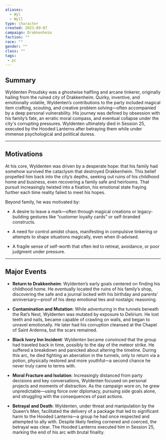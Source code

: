 ```yaml
---
aliases:
  - Wyl
  - Wyll
type: character
created: 2023-09-07
campaign: Drakkenheim
faction: ""
race: ""
gender: ""
class: ""
tags:
 - pc
---
```

## **Summary**

Wyldenten Proudsky was a ghostwise halfling and arcane tinkerer, originally hailing from the ruined city of Drakkenheim. Quirky, inventive, and emotionally volatile, Wyldenten’s contributions to the party included magical item crafting, scouting, and creative problem solving—often accompanied by a deep personal vulnerability. His journey was defined by obsession with his family’s fate, an erratic moral compass, and eventual collapse under the city's corrupting pressures. Wyldenten ultimately died in Session 25, executed by the Hooded Lanterns after betraying them while under immense psychological and political duress.

---

## **Motivations**

At his core, Wyldenten was driven by a desperate hope: that his family had somehow survived the cataclysm that destroyed Drakkenheim. This belief propelled him back into the city’s depths, seeking out ruins of his childhood home and business, even recovering a family safe and heirlooms. That pursuit increasingly twisted into a fixation, his emotional state fraying further each time reality failed to meet his hopes.

Beyond family, he was motivated by:

- A desire to leave a mark—often through magical creations or legacy-building gestures like “customer loyalty cards” or self-branded constructs.
    
- A need for control amidst chaos, manifesting in compulsive tinkering or attempts to shape situations magically, even when ill-advised.
    
- A fragile sense of self-worth that often led to retreat, avoidance, or poor judgment under pressure.
    

---

## **Major Events**

- **Return to Drakkenheim**: Wyldenten’s early goals centered on finding his childhood home. He eventually located the ruins of his family’s shop, discovering the safe and a journal locked with his birthday and parents’ anniversary—proof of his deep emotional ties and nostalgic reasoning.
    
- **Contamination and Mutation**: While adventuring in the tunnels beneath the Rat’s Nest, Wyldenten was mutated by exposure to Delirium. He lost teeth and nails, became capable of crawling on walls, and began to unravel emotionally. He later had his corruption cleansed at the Chapel of Saint Ardenna, but the scars remained.
    
- **Black Ivory Inn Incident**: Wyldenten became convinced that the group had traveled back in time, possibly to the day of the meteor strike. He suffered a breakdown and panicked about altering the timeline. During this arc, he died fighting an aberration in the tunnels, only to return via a potion, physically restored and more youthful—a second chance he never truly came to terms with.
    
- **Moral Fracture and Isolation**: Increasingly distanced from party decisions and key conversations, Wyldenten focused on personal projects and moments of distraction. As the campaign wore on, he grew unpredictable—using force over diplomacy, pursuing side goals alone, and struggling with the consequences of past actions.
    
- **Betrayal and Death**: Wyldenten, under threat and manipulation by the Queen’s Men, facilitated the delivery of a package that led to significant harm to the Hooded Lanterns—a group he had once respected and attempted to ally with. Despite likely feeling cornered and coerced, the betrayal was clear. The Hooded Lanterns executed him in Session 25, marking the end of his arc with brutal finality.